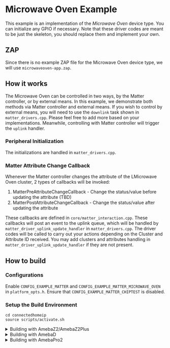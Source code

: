 # Microwave Oven Example
This example is an implementation of the *Microwave Oven* device type. You can initialize any GPIO if necessary.
Note that these driver codes are meant to be just the skeleton, you should replace them and implement your own.

## ZAP
Since there is no example ZAP file for the Microwave Oven device type, we will use `microwaveoven-app.zap`.

## How it works
The Microwave Oven can be controlled in two ways, by the Matter controller, or by external means. 
In this example, we demonstrate both methods via Matter controller and external means.
If you wish to control by external means, you will need to use the `downlink` task shown in `matter_drivers.cpp`. Please feel free to add more based on your implementations. Meanwhile, controlling with Matter controller will trigger the `uplink` handler.

### Peripheral Initialization
The initializations are handled in `matter_drivers.cpp`.

### Matter Attribute Change Callback
Whenever the Matter controller changes the attribute of the LMicrowave Oven cluster, 2 types of callbacks will be invoked:
  1. MatterPreAttributeChangeCallback - Change the status/value before updating the attribute (TBD)
  2. MatterPostAttributeChangeCallback - Change the status/value after updating the attribute

These callbacks are defined in `core/matter_interaction.cpp`.
These callbacks will post an event to the uplink queue, which will be handled by `matter_driver_uplink_update_handler` in `matter_drivers.cpp`.
The driver codes will be called to carry out your actions depending on the Cluster and Attribute ID received.
You may add clusters and attributes handling in `matter_driver_uplink_update_handler` if they are not present. 

## How to build

### Configurations
Enable `CONFIG_EXAMPLE_MATTER` and `CONFIG_EXAMPLE_MATTER_MICROWAVE_OVEN` in `platform_opts.h`.
Ensure that `CONFIG_EXAMPLE_MATTER_CHIPTEST` is disabled.

### Setup the Build Environment

    cd connectedhomeip
    source scripts/activate.sh

<details>
  <summary>Building with AmebaZ2/AmebaZ2Plus</summary>

### AmebaZ2/AmebaZ2Plus (RTL8710C)

#### Build Matter Libraries

**Navigate to `realtek_amebaz2_v0_example` for AmebaZ2 or `realtek_amebaz2plus_v0_example` for AmebaZ2Plus**

    cd ameba-rtos-z2/component/common/application/matter/example/microwaveoven
    make microwaveoven_port
    
#### Build the Final Firmware

    cd ameba-rtos-z2/project/realtek_amebaX_v0_example/GCC-RELEASE/
    make is_matter

#### Clean Matter Libraries

    cd ameba-rtos-z2/project/realtek_amebaX_v0_example/GCC-RELEASE/
    make clean_matter_libs

#### Clean Ameba Matter application

    cd ameba-rtos-z2/project/realtek_amebaX_v0_example/GCC-RELEASE/
    make clean_matter

</details>

<details>
  <summary>Building with AmebaD</summary>

### AmebaD (RTL8721D)

#### Build Matter Libraries

    cd ameba-rtos-d/project/realtek_amebaD_va0_example/GCC-RELEASE/project_hp
    make -C asdk microwaveoven_port
    
#### Build the Final Firmware

    cd ameba-rtos-d/project/realtek_amebaD_va0_example/GCC-RELEASE/project_lp
    make all
    cd ameba-rtos-d/project/realtek_amebaD_va0_example/GCC-RELEASE/project_hp
    make all

#### Clean Matter Libraries and Firmware

    cd ameba-rtos-d/project/realtek_amebaD_va0_example/GCC-RELEASE/project_hp
    make clean

</details>

<details>
  <summary>Building with AmebaPro2</summary>

### AmebaPro2 (RTL8732B)

Please contact Realtek to obtain the sdk.

#### Build Matter Libraries

    cd sdk/project/realtek_amebapro2_v0_example/GCC-RELEASE
    make microwaveoven_port

#### Build the Final Firmware

Please open a **NEW** terminal

    cd sdk/project/realtek_amebapro2_v0_example/GCC-RELEASE
    mkdir build_matter ; cd build_matter
    cmake .. -G"Unix Makefiles" -DCMAKE_TOOLCHAIN_FILE=../toolchain.cmake -DEXAMPLE=matter
    cmake --build . --target flash -j

#### Clean Matter Libraries

    cd sdk/project/realtek_amebapro2_v0_example/GCC-RELEASE
    make clean_matter_libs

</details>
